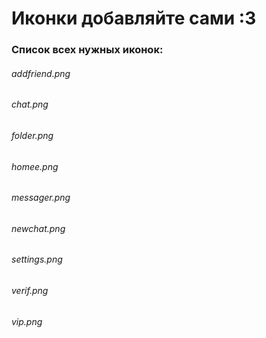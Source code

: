 # Иконки добавляйте сами :3

### Список всех нужных иконок:

###### addfriend.png
###### chat.png
###### folder.png
###### homee.png
###### messager.png
###### newchat.png
###### settings.png
###### verif.png
###### vip.png
